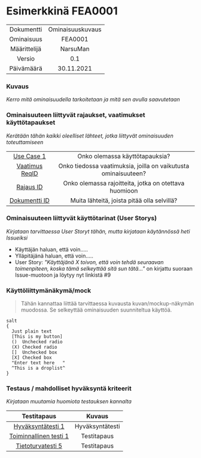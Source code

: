 # Esimerkkinä FEA0001



| | |
|:-:|:-:|
| Dokumentti | Ominaisuuskuvaus |
| Ominaisuus | FEA0001 | 
| Määrittelijä | NarsuMan | 
| Versio | 0.1 |
| Päivämäärä | 30.11.2021 |



### Kuvaus

*Kerro mitä ominaisuudella tarkoitetaan ja mitä sen avulla saavutetaan*



### Ominaisuuteen liittyvät rajaukset, vaatimukset käyttötapaukset

*Kerätään tähän kaikki oleelliset lähteet, jotka liittyvät ominaisuuden toteuttamiseen*

| | |
|:-:|:-:|
| [Use Case 1](FT1-kayttotapaus.md) | Onko olemassa käyttötapauksia? |
| [Vaatimus ReqID]() | Onko tiedossa vaatimuksia, joilla on vaikutusta ominaisuuteen? | 
| [Rajaus ID]() | Onko olemassa rajoitteita, jotka on otettava huomioon | 
| [Dokumentti ID]() | Muita lähteitä, joista pitää olla selvillä?  | 

### Ominaisuuteen liittyvät käyttötarinat (User Storys)

*Kirjataan tarvittaessa User Storyt tähän, mutta kirjataan käytännössä heti  Issueiksi*

* Käyttäjän haluan, että voin.....
* Ylläpitäjänä haluan, että voin.....
* User Story: *"Käyttäjänä X toivon, että voin tehdä seuraavan toimenpiteen, koska tämä selkeyttää sitä sun tätä..."* on kirjattu
suoraan Issue-muotoon ja löytyy nyt linkistä #9


### Käyttöliittymänäkymä/mock 

>Tähän kannattaa liittää tarvittaessa kuvausta kuvan/mockup-näkymän muodossa. 
Se selkeyttää ominaisuuden suunniteltua käyttöä.

```plantuml
salt
{
  Just plain text
  [This is my button]
  ()  Unchecked radio
  (X) Checked radio
  []  Unchecked box
  [X] Checked box
  "Enter text here   "
  ^This is a droplist^
}
```

### Testaus / mahdolliset hyväksyntä kriteerit 

*Kirjataan muutamia huomiota testauksen kannalta*


| Testitapaus  | Kuvaus  |
|:-: | :-:|
| [Hyväksyntätesti 1](pohja-hyvaksyntatesti.md) | Hyväksyntätesti |
| [Toiminnallinen testi 1](pohja-testitapaus.md) | Testitapaus |
| [Tietoturvatesti 5](pohja-testitapaus.md)  | Testitapaus |





